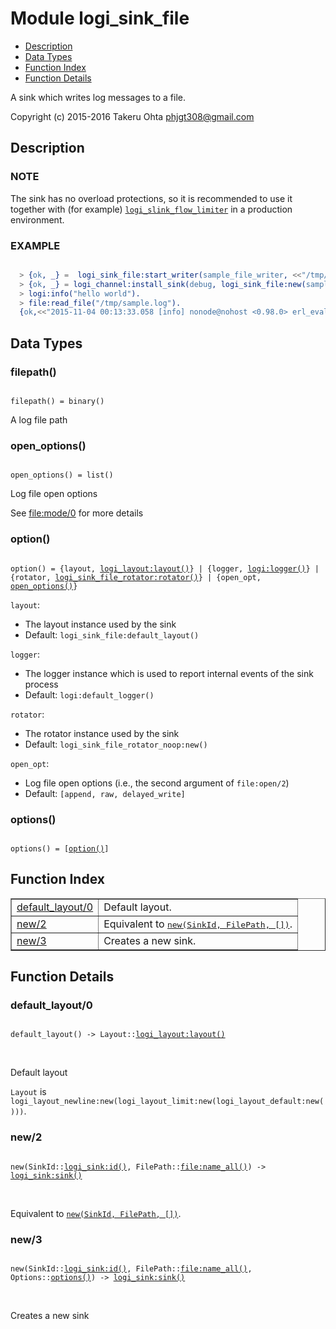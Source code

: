 

# Module logi_sink_file #
* [Description](#description)
* [Data Types](#types)
* [Function Index](#index)
* [Function Details](#functions)

A sink which writes log messages to a file.

Copyright (c) 2015-2016 Takeru Ohta <phjgt308@gmail.com>

<a name="description"></a>

## Description ##


### <a name="NOTE">NOTE</a> ###

The sink has no overload protections,
so it is recommended to use it together with (for example) [`logi_slink_flow_limiter`](logi_slink_flow_limiter.md)
in a production environment.


### <a name="EXAMPLE">EXAMPLE</a> ###


```erlang

  > {ok, _} =  logi_sink_file:start_writer(sample_file_writer, <<"/tmp/sample.log">>).
  > {ok, _} = logi_channel:install_sink(debug, logi_sink_file:new(sample_file_writer)).
  > logi:info("hello world").
  > file:read_file("/tmp/sample.log").
  {ok,<<"2015-11-04 00:13:33.058 [info] nonode@nohost <0.98.0> erl_eval:do_apply:673 [] hello world\n">>}
```

<a name="types"></a>

## Data Types ##




### <a name="type-filepath">filepath()</a> ###


<pre><code>
filepath() = binary()
</code></pre>

 A log file path



### <a name="type-open_options">open_options()</a> ###


<pre><code>
open_options() = list()
</code></pre>

 Log file open options

See [file:mode/0](http://www.erlang.org/doc/man/file.html#type-mode) for more details



### <a name="type-option">option()</a> ###


<pre><code>
option() = {layout, <a href="logi_layout.md#type-layout">logi_layout:layout()</a>} | {logger, <a href="logi.md#type-logger">logi:logger()</a>} | {rotator, <a href="logi_sink_file_rotator.md#type-rotator">logi_sink_file_rotator:rotator()</a>} | {open_opt, <a href="#type-open_options">open_options()</a>}
</code></pre>

`layout`:
- The layout instance used by the sink
- Default: `logi_sink_file:default_layout()`

`logger`:
- The logger instance which is used to report internal events of the sink process
- Default: `logi:default_logger()`

`rotator`:
- The rotator instance used by the sink
- Default: `logi_sink_file_rotator_noop:new()`

`open_opt`:
- Log file open options (i.e., the second argument of `file:open/2`)
- Default: `[append, raw, delayed_write]`



### <a name="type-options">options()</a> ###


<pre><code>
options() = [<a href="#type-option">option()</a>]
</code></pre>

<a name="index"></a>

## Function Index ##


<table width="100%" border="1" cellspacing="0" cellpadding="2" summary="function index"><tr><td valign="top"><a href="#default_layout-0">default_layout/0</a></td><td>Default layout.</td></tr><tr><td valign="top"><a href="#new-2">new/2</a></td><td>Equivalent to <a href="#new-3"><tt>new(SinkId, FilePath, [])</tt></a>.</td></tr><tr><td valign="top"><a href="#new-3">new/3</a></td><td>Creates a new sink.</td></tr></table>


<a name="functions"></a>

## Function Details ##

<a name="default_layout-0"></a>

### default_layout/0 ###

<pre><code>
default_layout() -&gt; Layout::<a href="logi_layout.md#type-layout">logi_layout:layout()</a>
</code></pre>
<br />

Default layout

`Layout` is `logi_layout_newline:new(logi_layout_limit:new(logi_layout_default:new()))`.

<a name="new-2"></a>

### new/2 ###

<pre><code>
new(SinkId::<a href="logi_sink.md#type-id">logi_sink:id()</a>, FilePath::<a href="file.md#type-name_all">file:name_all()</a>) -&gt; <a href="logi_sink.md#type-sink">logi_sink:sink()</a>
</code></pre>
<br />

Equivalent to [`new(SinkId, FilePath, [])`](#new-3).

<a name="new-3"></a>

### new/3 ###

<pre><code>
new(SinkId::<a href="logi_sink.md#type-id">logi_sink:id()</a>, FilePath::<a href="file.md#type-name_all">file:name_all()</a>, Options::<a href="#type-options">options()</a>) -&gt; <a href="logi_sink.md#type-sink">logi_sink:sink()</a>
</code></pre>
<br />

Creates a new sink

